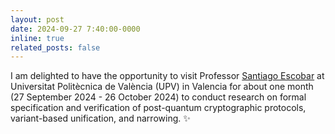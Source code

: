 ```yaml
---
layout: post
date: 2024-09-27 7:40:00-0000
inline: true
related_posts: false
---
```


I am delighted to have the opportunity to visit Professor [Santiago Escobar](https://personales.upv.es/sanesro/) at Universitat Politècnica de València (UPV) in Valencia for about one month (27 September 2024 - 26 October 2024) to conduct research on formal specification and verification of post-quantum cryptographic protocols, variant-based unification, and narrowing. :sparkles: